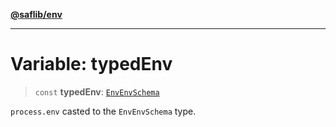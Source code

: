 [**@saflib/env**](../index.md)

***

# Variable: typedEnv

> `const` **typedEnv**: [`EnvEnvSchema`](../interfaces/EnvEnvSchema.md)

`process.env` casted to the `EnvEnvSchema` type.
